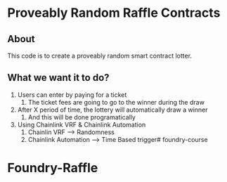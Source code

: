 # Proveably Random Raffle Contracts

## About

This code is to create a proveably random smart contract lotter.

## What we want it to do?

1. Users can enter by paying for a ticket
    1. The ticket fees are going to go to the winner during the draw
2. After X period of time, the lottery will automatically draw a winner
    1. And this will be done programatically
3. Using Chainlink VRF & Chainlink Automation
    1. Chainlin VRF --> Randomness
    2. Chainlink Automation --> Time Based trigger# foundry-course
# Foundry-Raffle
